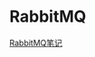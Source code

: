 # RabbitMQ

[RabbitMQ笔记](https://gitee.com/BuZM/RabbitMQ/blob/master/%E7%AC%94%E8%AE%B0/RabbitMQ.md)